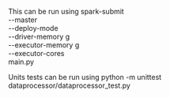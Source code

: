 This can be run using
spark-submit \
  --master <master-url> \
  --deploy-mode <deploy-mode> \
  --driver-memory <value>g \
  --executor-memory <value>g \
  --executor-cores <number of cores>  \
  main.py

Units tests can be run using
python -m unittest dataprocessor/dataprocessor_test.py
